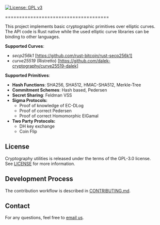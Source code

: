 [![License: GPL v3](https://img.shields.io/badge/License-GPL%20v3-blue.svg)](https://www.gnu.org/licenses/gpl-3.0)


=====================================

This project implements basic cryptographic primitives over elliptic curves. The API code is Rust native while the used elliptic curve libraries can be binding to other languages. 

__Supported Curves__: 

* _secp256k1_ [https://github.com/rust-bitcoin/rust-secp256k1]
* _curve25519_ (Ristretto) [https://github.com/dalek-cryptography/curve25519-dalek]

__Supported Primitives__: 

* **Hash Functions**: SHA256, SHA512, HMAC-SHA512, Merkle-Tree
* **Commitment Schemes**: Hash based, Pedersen
* **Secret Sharing**: Feldman VSS
* **Sigma Protocols:** 
  * Proof of knowledge of EC-DLog
  * Proof of correct Pedersen
  * Proof of correct Homomorphic ElGamal
* **Two Party Protocols:**
  * DH key exchange
  * Coin Flip
 

License
-------
Cryptography utilities is released under the terms of the GPL-3.0 license. See [LICENSE](LICENSE) for more information.


Development Process
-------------------
The contribution workflow is described in [CONTRIBUTING.md](CONTRIBUTING.md).

Contact
-------------------
For any questions, feel free to [email us](mailto:github@kzencorp.com).
